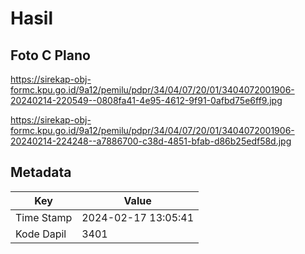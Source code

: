 # Hasil

## Foto C Plano

https://sirekap-obj-formc.kpu.go.id/9a12/pemilu/pdpr/34/04/07/20/01/3404072001906-20240214-220549--0808fa41-4e95-4612-9f91-0afbd75e6ff9.jpg

https://sirekap-obj-formc.kpu.go.id/9a12/pemilu/pdpr/34/04/07/20/01/3404072001906-20240214-224248--a7886700-c38d-4851-bfab-d86b25edf58d.jpg


## Metadata

| Key        | Value               |
| ---------- | ------------------- |
| Time Stamp | 2024-02-17 13:05:41 |
| Kode Dapil | 3401                |



